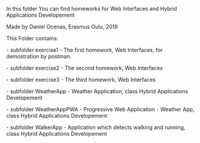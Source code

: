 <p>In this folder You can find homeworks for Web Interfaces and Hybrid Applications Developement </p>
<p>Made by Daniel Ocenas, Erasmus Oulu, 2019 </p>
<p>This Folder contains:</p>
<p>- subfolder exercise1 -  The first homework, Web Interfaces, for demostration by postman.</p>
<o>- subfolder exercise2 - The second homework, Web Interfaces </p>
<o>- subfolder exercise3 - The third homework, Web Interfaces </p>
<p>- subfolder WeatherApp - Weather Application, class Hybrid Applications Developement</p>
<p>- subfolder WeatherAppPWA - Progressive Web Application - Weather App, class Hybrid Applications Developement</p>
<p>- subfolder WalkerApp - Application which detects walking and running, class Hybrid Applications Developement</p>
